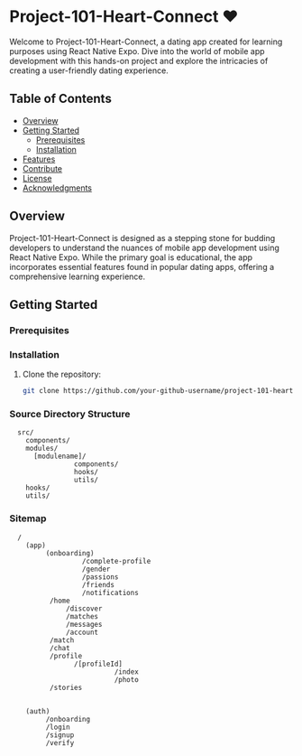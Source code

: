 # Project-101-Heart-Connect :heart:

Welcome to Project-101-Heart-Connect, a dating app created for learning purposes using React Native Expo. Dive into the world of mobile app development with this hands-on project and explore the intricacies of creating a user-friendly dating experience.

## Table of Contents

- [Overview](#overview)
- [Getting Started](#getting-started)
  - [Prerequisites](#prerequisites)
  - [Installation](#installation)
- [Features](#features)
- [Contribute](#contribute)
- [License](#license)
- [Acknowledgments](#acknowledgments)

## Overview

Project-101-Heart-Connect is designed as a stepping stone for budding developers to understand the nuances of mobile app development using React Native Expo. While the primary goal is educational, the app incorporates essential features found in popular dating apps, offering a comprehensive learning experience.

## Getting Started

### Prerequisites

### Installation

1. Clone the repository:
   ```bash
   git clone https://github.com/your-github-username/project-101-heart-connect.git
   ```

### Source Directory Structure

```
  src/
    components/
    modules/
      [modulename]/
                components/
                hooks/
                utils/
    hooks/
    utils/
```

### Sitemap

```
  /
    (app)
         (onboarding)
                  /complete-profile
                  /gender
                  /passions
                  /friends
                  /notifications
          /home
              /discover
              /matches
              /messages
              /account
          /match
          /chat
          /profile
                /[profileId]
                          /index
                          /photo
          /stories
          
        
    (auth)
         /onboarding
         /login
         /signup
         /verify
```

